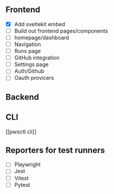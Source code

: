 ## Frontend
- [x] Add sveltekit embed
- [ ] Build out frontend pages/components
- [ ] homepage/dashboard
- [ ] Navigation
- [ ] Runs page 
- [ ] GitHub integration 
- [ ] Settings page 
- [ ] Auth/Github 
- [ ] Oauth provicers

## Backend

## CLI
[[pwsctl cli]]
## Reporters for test runners
* [ ] Playwright
* [ ] Jest
* [ ] Vitest
* [ ] Pytest
